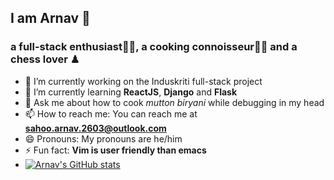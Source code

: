 ## I am Arnav 👋
### a full-stack enthusiast👩‍💻, a cooking connoisseur👩‍🍳 and a chess lover ♟

- 🔭 I’m currently working on the Induskriti full-stack project
- 🌱 I’m currently learning **ReactJS**, **Django** and **Flask**
- 💬 Ask me about how to cook *mutton biryani* while debugging in my head
- 📫 How to reach me: You can reach me at **sahoo.arnav.2603@outlook.com**
- 😄 Pronouns: My pronouns are he/him
- ⚡ Fun fact: **Vim is user friendly than emacs**
- [![Arnav's GitHub stats](https://github-readme-stats.vercel.app/api?username=darthTh0t)](https://github.com/anuraghazra/github-readme-stats)
